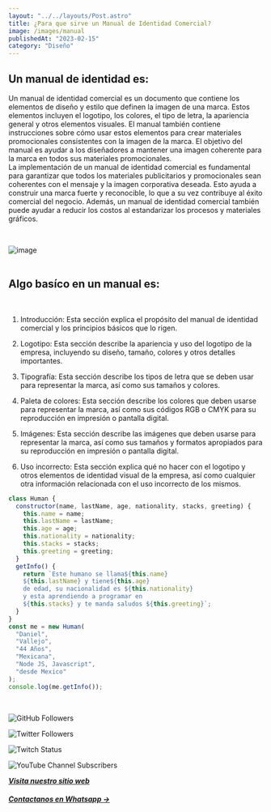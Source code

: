 ```yaml
---
layout: "../../layouts/Post.astro"
title: ¿Para que sirve un Manual de Identidad Comercial?
image: /images/manual
publishedAt: "2023-02-15"
category: "Diseño"
---
```


## Un manual de identidad es:

Un manual de identidad comercial es un documento que contiene los elementos de diseño y estilo que definen la imagen de una marca. Estos elementos incluyen el logotipo, los colores, el tipo de letra, la apariencia general y otros elementos visuales. El manual también contiene instrucciones sobre cómo usar estos elementos para crear materiales promocionales consistentes con la imagen de la marca. El objetivo del manual es ayudar a los diseñadores a mantener una imagen coherente para la marca en todos sus materiales promocionales.
<br>
La implementación de un manual de identidad comercial es fundamental para garantizar que todos los materiales publicitarios y promocionales sean coherentes con el mensaje y la imagen corporativa deseada. Esto ayuda a construir una marca fuerte y reconocible, lo que a su vez contribuye al éxito comercial del negocio. Además, un manual de identidad comercial también puede ayudar a reducir los costos al estandarizar los procesos y materiales gráficos.

<br>

![image](https://images.unsplash.com/photo-1518893494013-481c1d8ed3fd?ixlib=rb-4.0.3&ixid=MnwxMjA3fDB8MHxwaG90by1wYWdlfHx8fGVufDB8fHx8&auto=format&fit=crop&w=1170&q=80)
<br>
<br>

## Algo basíco en un manual es:

<br>

1. Introducción: Esta sección explica el propósito del manual de identidad comercial y los principios básicos que lo rigen.

1. Logotipo: Esta sección describe la apariencia y uso del logotipo de la empresa, incluyendo su diseño, tamaño, colores y otros detalles importantes.

1. Tipografía: Esta sección describe los tipos de letra que se deben usar para representar la marca, así como sus tamaños y colores.

1. Paleta de colores: Esta sección describe los colores que deben usarse para representar la marca, así como sus códigos RGB o CMYK para su reproducción en impresión o pantalla digital.

1. Imágenes: Esta sección describe las imágenes que deben usarse para representar la marca, así como sus tamaños y formatos apropiados para su reproducción en impresión o pantalla digital.

1. Uso incorrecto: Esta sección explica qué no hacer con el logotipo y otros elementos de identidad visual de la empresa, así como cualquier otra información relacionada con el uso incorrecto de los mismos.
   <br/>

```js
class Human {
  constructor(name, lastName, age, nationality, stacks, greeting) {
    this.name = name;
    this.lastName = lastName;
    this.age = age;
    this.nationality = nationality;
    this.stacks = stacks;
    this.greeting = greeting;
  }
  getInfo() {
    return `Este humano se llama${this.name}
    ${this.lastName} y tiene${this.age}
    de edad, su nacionalidad es ${this.nationality}
    y esta aprendiendo a programar en 
    ${this.stacks} y te manda saludos ${this.greeting}`;
  }
}
const me = new Human(
  "Daniel",
  "Vallejo",
  "44 Años",
  "Mexicana",
  "Node JS, Javascript",
  "desde Mexico"
);
console.log(me.getInfo());
```

<br/>

![GitHub Followers](https://img.shields.io/github/followers/DanyVeneno?style=social)

![Twitter Followers](https://img.shields.io/twitter/follow/venenodigital?style=social)

![Twitch Status](https://img.shields.io/twitch/status/yehiibhii?style=social)

![YouTube Channel Subscribers](https://img.shields.io/youtube/channel/subscribers/UC8UhdMAKJX56O2PY8kzBIlw?style=social)

[**_Visita nuestro sitio web_**](https://juanitovenenoestudio.netlify.app/)

<a
    href="https://wa.me/5610731990?text=Hola%20me%20interesan%20tus%20servicios%20de%20desarrollo%20web"
    id="llamada"
    target="_blank"
      ><h5>Contactanos en Whatsapp →</h5></a>
